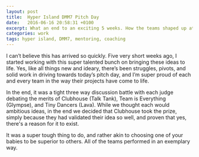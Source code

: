```yaml
---
layout: post
title:  Hyper Island DMM7 Pitch Day
date:   2016-06-16 20:58:31 +0100
excerpt: What an end to an exciting 5 weeks. How the teams shaped up at the end.
categories: work
tags: hyper island, DMM7, mentoring, coaching
---
```


I can’t believe this has arrived so quickly. Five very short weeks ago, I started working with this super talented bunch on bringing these ideas to life. Yes, like all things new and ideary, there’s been struggles, pivots, and solid work in driving towards today’s pitch day, and I’m super proud of each and every team in the way their projects have come to life.

In the end, it was a tight three way discussion battle with each judge debating the merits of Clubhouse (Talk Tank), Team is Everything (Glympse), and Tiny Dancers (Lava). While we thought each would ambitious ideas, in the end we decided that Clubhouse took the prize, simply because they had validated their idea so well, and proven that yes, there's a reason for it to exist.

It was a super tough thing to do, and rather akin to choosing one of your babies to be superior to others. All of the teams performed in an exemplary way.
